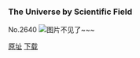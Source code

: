 ### The Universe by Scientific Field
No.2640
![图片不见了~~~](https://imgs.xkcd.com/comics/the_universe_by_scientific_field.png)

[原址](https://xkcd.com//2640) [下载](https://imgs.xkcd.com/comics/the_universe_by_scientific_field.png)

